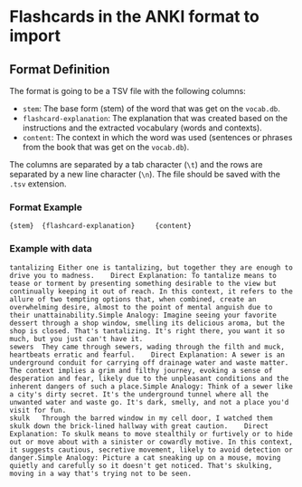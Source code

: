 # Flashcards in the ANKI format to import

## Format Definition

The format is going to be a TSV file with the following columns:
- `stem`: The base form (stem) of the word that was get on the `vocab.db`.
- `flashcard-explanation`: The explanation that was created based on the instructions and the extracted vocabulary (words and contexts).
- `content`: The context in which the word was used (sentences or phrases from the book that was get on the `vocab.db`).

The columns are separated by a tab character (`\t`) and the rows are separated by a new line character (`\n`). The file should be saved with the `.tsv` extension.

### Format Example

```tsv
{stem}	{flashcard-explanation} 	{content}
```


### Example with data

```tsv
tantalizing	Either one is tantalizing, but together they are enough to drive you to madness. 	Direct Explanation: To tantalize means to tease or torment by presenting something desirable to the view but continually keeping it out of reach. In this context, it refers to the allure of two tempting options that, when combined, create an overwhelming desire, almost to the point of mental anguish due to their unattainability.Simple Analogy: Imagine seeing your favorite dessert through a shop window, smelling its delicious aroma, but the shop is closed. That's tantalizing. It's right there, you want it so much, but you just can't have it.
sewers	They came through sewers, wading through the filth and muck, heartbeats erratic and fearful. 	Direct Explanation: A sewer is an underground conduit for carrying off drainage water and waste matter. The context implies a grim and filthy journey, evoking a sense of desperation and fear, likely due to the unpleasant conditions and the inherent dangers of such a place.Simple Analogy: Think of a sewer like a city's dirty secret. It's the underground tunnel where all the unwanted water and waste go. It's dark, smelly, and not a place you'd visit for fun.
skulk	Through the barred window in my cell door, I watched them skulk down the brick-lined hallway with great caution. 	Direct Explanation: To skulk means to move stealthily or furtively or to hide out or move about with a sinister or cowardly motive. In this context, it suggests cautious, secretive movement, likely to avoid detection or danger.Simple Analogy: Picture a cat sneaking up on a mouse, moving quietly and carefully so it doesn't get noticed. That's skulking, moving in a way that's trying not to be seen.
```